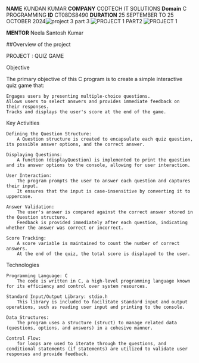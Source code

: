 **NAME**  KUNDAN KUMAR
**COMPANY** CODTECH IT SOLUTIONS
**Domain** C PROGRAMMING
**ID** CT08DS8490
**DURATION** 25 SEPTEMBER TO 25 OCTOBER 2024![project 3 part 3](https://github.com/user-attachments/assets/e6c895cd-6dea-42bc-921d-57fbb48ab8fe)
![PROJECT 1 PART2](https://github.com/user-attachments/assets/d42f2b8d-9c09-45ae-bdae-f4d583c9af14)
![PROJECT 1](https://github.com/user-attachments/assets/ea8a0a6f-c025-48a3-a25d-f4b6b0508678)

**MENTOR** Neela Santosh Kumar

##Overview of the project

PROJECT : QUIZ GAME

Objective

The primary objective of this C program is to create a simple interactive quiz game that:

    Engages users by presenting multiple-choice questions.
    Allows users to select answers and provides immediate feedback on their responses.
    Tracks and displays the user's score at the end of the game.

Key Activities

    Defining the Question Structure:
        A Question structure is created to encapsulate each quiz question, its possible answer options, and the correct answer.

    Displaying Questions:
        A function (displayQuestion) is implemented to print the question and its answer options to the console, allowing for user interaction.

    User Interaction:
        The program prompts the user to answer each question and captures their input.
        It ensures that the input is case-insensitive by converting it to uppercase.

    Answer Validation:
        The user's answer is compared against the correct answer stored in the Question structure.
        Feedback is provided immediately after each question, indicating whether the answer was correct or incorrect.

    Score Tracking:
        A score variable is maintained to count the number of correct answers.
        At the end of the quiz, the total score is displayed to the user.

Technologies

    Programming Language: C
        The code is written in C, a high-level programming language known for its efficiency and control over system resources.

    Standard Input/Output Library: stdio.h
        This library is included to facilitate standard input and output operations, such as reading user input and printing to the console.

    Data Structures:
        The program uses a structure (struct) to manage related data (questions, options, and answers) in a cohesive manner.

    Control Flow:
        for loops are used to iterate through the questions, and conditional statements (if statements) are utilized to validate user responses and provide feedback.
